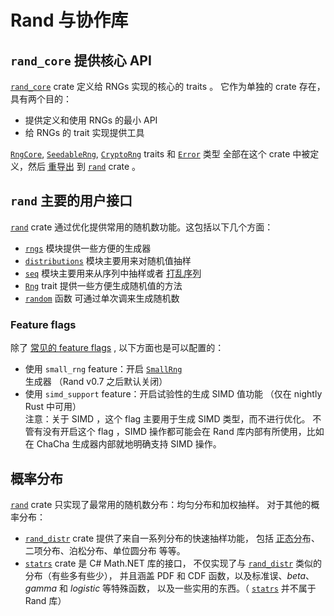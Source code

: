 # Rand 与协作库

## `rand_core` 提供核心 API 

[`rand_core`] crate 定义给 RNGs 实现的核心的 traits 。
它作为单独的 crate 存在，具有两个目的：

- 提供定义和使用 RNGs 的最小 API 
- 给 RNGs 的 trait 实现提供工具

[`RngCore`], [`SeedableRng`], [`CryptoRng`] traits 和 [`Error`] 类型
全部在这个 crate 中被定义，然后 <abbr title="re-exported">重导出</abbr>  到 [`rand`] crate 。

## `rand` 主要的用户接口

[`rand`] crate 通过优化提供常用的随机数功能。这包括以下几个方面：

- [`rngs`] 模块提供一些方便的生成器
- [`distributions`] 模块主要用来对随机值抽样
- [`seq`] 模块主要用来从序列中抽样或者 <abbr title="shuffle sequences">打乱序列</abbr> 
- [`Rng`] trait 提供一些方便生成随机值的方法
- [`random`] 函数 可通过单次调来生成随机数

### Feature flags

除了 [常见的 feature flags][common feature flags] ,
以下方面也是可以配置的：

- 使用 `small_rng` feature：开启 [`SmallRng`] 生成器 （Rand v0.7 之后默认关闭）
- 使用 `simd_support` feature：开启试验性的生成 SIMD 值功能
  （仅在 nightly Rust 中可用）\
  注意：关于 SIMD ，这个 flag 主要用于生成 SIMD 类型，而不进行优化。
  不管有没有开启这个 flag ，SIMD 操作都可能会在 Rand 库内部有所使用，比如
  在 ChaCha 生成器内部就地明确支持 SIMD 操作。

## 概率分布

[`rand`] crate 只实现了最常用的随机数分布：均匀分布和加权抽样。
对于其他的概率分布：

- [`rand_distr`] crate 提供了来自一系列分布的快速抽样功能，
  包括 <abbr title="高斯分布">正态分布</abbr>、二项分布、泊松分布、单位圆分布 等等。
- [`statrs`] crate 是 C# Math.NET 库的接口，
  不仅实现了与 [`rand_distr`] 类似的分布（有些多有些少），
  并且涵盖 PDF 和 CDF 函数，以及标准误、*beta*、*gamma* 和 *logistic* 等特殊函数，
  以及一些实用的东西。（ [`statrs`] 并不属于 Rand 库）

[common feature flags]: crates.md#feature-flags

[`rand_core`]: https://rust-random.github.io/rand/rand_core/index.html
[`rand`]: https://rust-random.github.io/rand/rand/index.html
[`rand_distr`]: https://rust-random.github.io/rand/rand_distr/index.html
[`statrs`]: https://github.com/boxtown/statrs

[`RngCore`]: https://rust-random.github.io/rand/rand_core/trait.RngCore.html
[`SeedableRng`]: https://rust-random.github.io/rand/rand_core/trait.SeedableRng.html
[`CryptoRng`]: https://rust-random.github.io/rand/rand_core/trait.CryptoRng.html
[`Error`]: https://rust-random.github.io/rand/rand_core/struct.Error.html

[`rngs`]: https://rust-random.github.io/rand/rand/rngs/index.html
[`distributions`]: https://rust-random.github.io/rand/rand/distributions/index.html
[`seq`]: https://rust-random.github.io/rand/rand/seq/index.html
[`Rng`]: https://rust-random.github.io/rand/rand/trait.Rng.html
[`random`]: https://rust-random.github.io/rand/rand/fn.random.html

[`SmallRng`]: https://rust-random.github.io/rand/rand/rngs/struct.SmallRng.html
